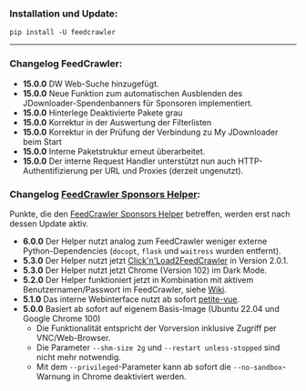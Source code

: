 ### Installation und Update:

`pip install -U feedcrawler`

---

### Changelog FeedCrawler:

- **15.0.0** DW Web-Suche hinzugefügt.
- **15.0.0** Neue Funktion zum automatischen Ausblenden des JDownloader-Spendenbanners für Sponsoren implementiert.
- **15.0.0** Hinterlege Deaktivierte Pakete grau
- **15.0.0** Korrektur in der Auswertung der Filterlisten
- **15.0.0** Korrektur in der Prüfung der Verbindung zu My JDownloader beim Start
- **15.0.0** Interne Paketstruktur erneut überarbeitet.
- **15.0.0** Der interne Request Handler unterstützt nun auch HTTP-Authentifizierung per URL und Proxies
  (derzeit ungenutzt).

### Changelog [FeedCrawler Sponsors Helper](https://github.com/rix1337/FeedCrawler/wiki/5.-FeedCrawler-Sponsors-Helper):

Punkte, die den [FeedCrawler Sponsors Helper](https://github.com/rix1337/RSScrawler/wiki/5.-FeedCrawler-Sponsors-Helper)
betreffen, werden erst nach dessen Update aktiv.

- **6.0.0** Der Helper nutzt analog zum FeedCrawler weniger externe Python-Dependencies
  (`docopt`, `flask` und `waitress` wurden entfernt).
- **5.3.0** Der Helper nutzt jetzt [Click'n'Load2FeedCrawler](https://github.com/rix1337/ClickNLoad2FeedCrawler)
  in Version 2.0.1.
- **5.3.0** Der Helper nutzt jetzt Chrome (Version 102) im Dark Mode.
- **5.2.0** Der Helper funktioniert jetzt in Kombination mit aktivem Benutzernamen/Passwort im FeedCrawler,
  siehe [Wiki](https://github.com/rix1337/FeedCrawler/wiki/5.-FeedCrawler-Sponsors-Helper#passwortgesch%C3%BCtzter-feedcrawler).
- **5.1.0** Das interne Webinterface nutzt ab sofort [petite-vue](https://github.com/vuejs/petite-vue).
- **5.0.0** Basiert ab sofort auf eigenem Basis-Image (Ubuntu 22.04 und Google Chrome 100)
    - Die Funktionalität entspricht der Vorversion inklusive Zugriff per VNC/Web-Browser.
    - Die Parameter `--shm-size 2g` und `--restart unless-stopped` sind nicht mehr notwendig.
    - Mit dem `--privileged`-Parameter kann ab sofort die `--no-sandbox`-Warnung in Chrome deaktiviert werden.
